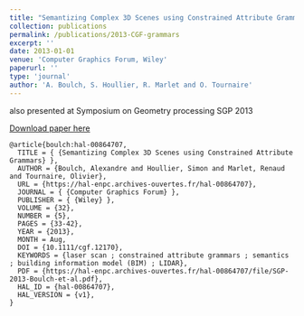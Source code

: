 ```yaml
---
title: "Semantizing Complex 3D Scenes using Constrained Attribute Grammars"
collection: publications
permalink: /publications/2013-CGF-grammars
excerpt: ''
date: 2013-01-01
venue: 'Computer Graphics Forum, Wiley'
paperurl: ''
type: 'journal'
author: 'A. Boulch, S. Houllier, R. Marlet and O. Tournaire'
---
```



also presented at Symposium on Geometry processing SGP 2013


[Download paper here](https://aboulch.github.io/files/2013_sgp_boulch.pdf)

```
@article{boulch:hal-00864707,
  TITLE = { {Semantizing Complex 3D Scenes using Constrained Attribute Grammars} },
  AUTHOR = {Boulch, Alexandre and Houllier, Simon and Marlet, Renaud and Tournaire, Olivier},
  URL = {https://hal-enpc.archives-ouvertes.fr/hal-00864707},
  JOURNAL = { {Computer Graphics Forum} },
  PUBLISHER = { {Wiley} },
  VOLUME = {32},
  NUMBER = {5},
  PAGES = {33-42},
  YEAR = {2013},
  MONTH = Aug,
  DOI = {10.1111/cgf.12170},
  KEYWORDS = {laser scan ; constrained attribute grammars ; semantics ; building information model (BIM) ; LIDAR},
  PDF = {https://hal-enpc.archives-ouvertes.fr/hal-00864707/file/SGP-2013-Boulch-et-al.pdf},
  HAL_ID = {hal-00864707},
  HAL_VERSION = {v1},
}
```
